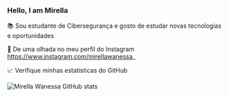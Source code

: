 ### Hello, I am Mirella

📚 Sou estudante de Cibersegurança e gosto de estudar novas tecnologias e oportunidades 


👥 De uma olhada no meu perfil do Instagram https://www.instagram.com/mirellawanessa_

📈 Verifique minhas estatísticas do GitHub 

![Mirella Wanessa GitHub stats](https://github-readme-stats.vercel.app/api?username=mirellawanessa&show_icons=true&theme=dracula)
